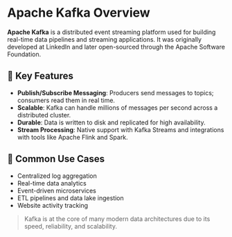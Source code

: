 # Apache Kafka Overview

**Apache Kafka** is a distributed event streaming platform used for building real-time data pipelines and streaming applications. It was originally developed at LinkedIn and later open-sourced through the Apache Software Foundation.

## 🚀 Key Features

- **Publish/Subscribe Messaging**: Producers send messages to topics; consumers read them in real time.
- **Scalable**: Kafka can handle millions of messages per second across a distributed cluster.
- **Durable**: Data is written to disk and replicated for high availability.
- **Stream Processing**: Native support with Kafka Streams and integrations with tools like Apache Flink and Spark.

## 🔧 Common Use Cases

- Centralized log aggregation
- Real-time data analytics
- Event-driven microservices
- ETL pipelines and data lake ingestion
- Website activity tracking

> Kafka is at the core of many modern data architectures due to its speed, reliability, and scalability.
